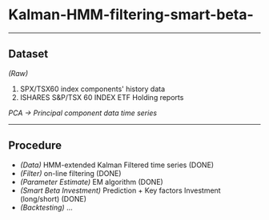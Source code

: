 # Kalman-HMM-filtering-smart-beta-

---
**Dataset** 
---

_(Raw)_

1. SPX/TSX60 index components' history data
2. ISHARES S&P/TSX 60 INDEX ETF Holding reports



_PCA -> Principal component data time series_


---
**Procedure** 
---
- _(Data)_  HMM-extended Kalman Filtered time series (DONE)
- _(Filter)_ on-line filtering (DONE)
- _(Parameter Estimate)_ EM algorithm (DONE)
- _(Smart Beta Investment)_ Prediction + Key factors Investment (long/short)  (DONE)
- _(Backtesting)_ ... 





